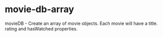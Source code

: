 # movie-db-array
movieDB - Create an array of movie objects. Each movie will have a title. rating and hasWatched properties.
